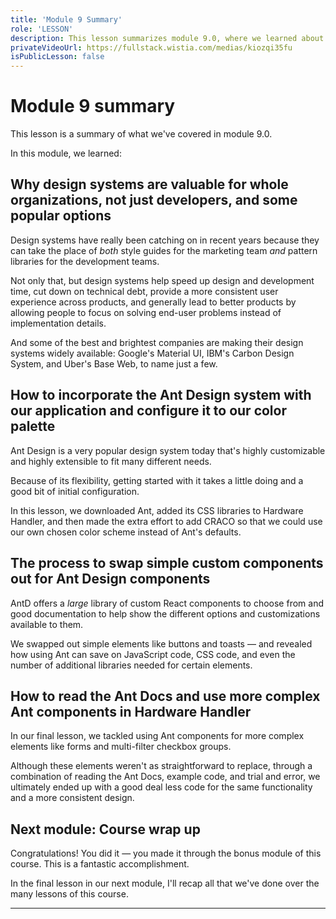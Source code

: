 ```yaml
---
title: 'Module 9 Summary'
role: 'LESSON'
description: This lesson summarizes module 9.0, where we learned about the benefits of a design system and incorporated the popular Ant Design into our own app.
privateVideoUrl: https://fullstack.wistia.com/medias/kiozqi35fu
isPublicLesson: false
---
```


# Module 9 summary

This lesson is a summary of what we've covered in module 9.0.

In this module, we learned:

## Why design systems are valuable for whole organizations, not just developers, and some popular options

Design systems have really been catching on in recent years because they can take the place of _both_ style guides for the marketing team _and_ pattern libraries for the development teams.

Not only that, but design systems help speed up design and development time, cut down on technical debt, provide a more consistent user experience across products, and generally lead to better products by allowing people to focus on solving end-user problems instead of implementation details.

And some of the best and brightest companies are making their design systems widely available: Google's Material UI, IBM's Carbon Design System, and Uber's Base Web, to name just a few.

## How to incorporate the Ant Design system with our application and configure it to our color palette

Ant Design is a very popular design system today that's highly customizable and highly extensible to fit many different needs.

Because of its flexibility, getting started with it takes a little doing and a good bit of initial configuration.

In this lesson, we downloaded Ant, added its CSS libraries to Hardware Handler, and then made the extra effort to add CRACO so that we could use our own chosen color scheme instead of Ant's defaults.

## The process to swap simple custom components out for Ant Design components

AntD offers a _large_ library of custom React components to choose from and good documentation to help show the different options and customizations available to them.

We swapped out simple elements like buttons and toasts — and revealed how using Ant can save on JavaScript code, CSS code, and even the number of additional libraries needed for certain elements.

## How to read the Ant Docs and use more complex Ant components in Hardware Handler

In our final lesson, we tackled using Ant components for more complex elements like forms and multi-filter checkbox groups.

Although these elements weren't as straightforward to replace, through a combination of reading the Ant Docs, example code, and trial and error, we ultimately ended up with a good deal less code for the same functionality and a more consistent design.

## Next module: Course wrap up

Congratulations! You did it — you made it through the bonus module of this course. This is a fantastic accomplishment.

In the final lesson in our next module, I'll recap all that we've done over the many lessons of this course.

---
